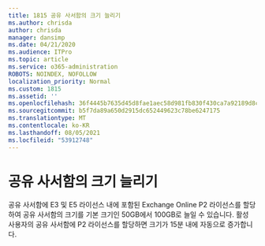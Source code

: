 ```yaml
---
title: 1815 공유 사서함의 크기 늘리기
ms.author: chrisda
author: chrisda
manager: dansimp
ms.date: 04/21/2020
ms.audience: ITPro
ms.topic: article
ms.service: o365-administration
ROBOTS: NOINDEX, NOFOLLOW
localization_priority: Normal
ms.custom: 1815
ms.assetid: ''
ms.openlocfilehash: 36f4445b7635d45d8fae1aec58d981fb830f430ca7a92189d8c038e04a86ef67
ms.sourcegitcommit: b5f7da89a650d2915dc652449623c78be6247175
ms.translationtype: MT
ms.contentlocale: ko-KR
ms.lasthandoff: 08/05/2021
ms.locfileid: "53912748"
---
```

# <a name="increase-the-size-of-a-shared-mailbox"></a>공유 사서함의 크기 늘리기

공유 사서함에 E3 및 E5 라이선스 내에 포함된 Exchange Online P2 라이선스를 할당하여 공유 사서함의 크기를 기본 크기인 50GB에서 100GB로 늘일 수 있습니다. 활성 사용자의 공유 사서함에 P2 [](https://portal.office.com/adminportal/home)라이선스를 할당하면 크기가 15분 내에 자동으로 증가합니다.
